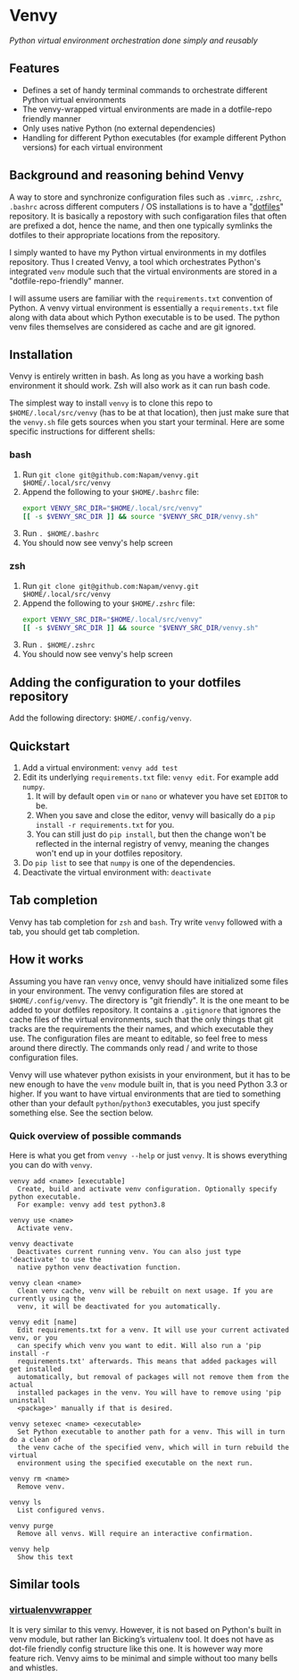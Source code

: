 # Venvy
*Python virtual environment orchestration done simply and reusably*

## Features
- Defines a set of handy terminal commands to orchestrate different Python virtual environments
- The venvy-wrapped virtual environments are made in a dotfile-repo friendly manner
- Only uses native Python (no external dependencies)
- Handling for different Python executables (for example different Python versions) for each virtual environment

## Background and reasoning behind Venvy
A way to store and synchronize configuration files such as `.vimrc`, `.zshrc`, `.bashrc` across different computers / OS installations is to have a "[dotfiles](https://en.wikipedia.org/wiki/Hidden_file_and_hidden_directory#Unix_and_Unix-like_environments)" repository. It is basically a repostory with such configaration files that often are prefixed a dot, hence the name, and then one typically symlinks the dotfiles to their appropriate locations from the repository.

I simply wanted to have my Python virtual environments in my dotfiles repository. Thus I created Venvy, a tool which orchestrates Python's integrated `venv` module such that the virtual environments are stored in a "dotfile-repo-friendly" manner.

I will assume users are familiar with the `requirements.txt` convention of Python. A venvy virtual environment is essentially a `requirements.txt` file along with data about which Python executable is to be used. The python venv files themselves are considered as cache and are git ignored.

## Installation
Venvy is entirely written in bash. As long as you have a working bash environment it should work. Zsh will also work as it can run bash code.

The simplest way to install `venvy` is to clone this repo to `$HOME/.local/src/venvy` (has to be at that location), then just make sure that the `venvy.sh` file gets sources when you start your terminal. Here are some specific instructions for different shells:

### bash
1. Run `git clone git@github.com:Napam/venvy.git $HOME/.local/src/venvy`
1. Append the following to your `$HOME/.bashrc` file:
    ```bash
    export VENVY_SRC_DIR="$HOME/.local/src/venvy"
    [[ -s $VENVY_SRC_DIR ]] && source "$VENVY_SRC_DIR/venvy.sh"
    ```
1. Run `. $HOME/.bashrc`
1. You should now see venvy's help screen

### zsh
1. Run `git clone git@github.com:Napam/venvy.git $HOME/.local/src/venvy`
1. Append the following to your `$HOME/.zshrc` file:
    ```bash
    export VENVY_SRC_DIR="$HOME/.local/src/venvy"
    [[ -s $VENVY_SRC_DIR ]] && source "$VENVY_SRC_DIR/venvy.sh"
    ```
1. Run `. $HOME/.zshrc`
1. You should now see venvy's help screen

## Adding the configuration to your dotfiles repository
Add the following directory: `$HOME/.config/venvy`.

## Quickstart
1. Add a virtual environment: `venvy add test`
1. Edit its underlying `requirements.txt` file: `venvy edit`. For example add `numpy`.
    1. It will by default open `vim` or `nano` or whatever you have set `EDITOR` to be.
    1. When you save and close the editor, venvy will basically do a `pip install -r requirements.txt` for you.
    1. You can still just do `pip install`, but then the change won't be reflected in the internal registry of venvy, meaning the changes won't end up in your dotfiles repository.
1. Do `pip list` to see that `numpy` is one of the dependencies.
1. Deactivate the virtual environment with: `deactivate`

## Tab completion
Venvy has tab completion for `zsh` and `bash`. Try write `venvy` followed with a tab, you should get tab completion.

## How it works
Assuming you have ran `venvy` once, venvy should have initialized some files in your environment. The venvy configuration files are stored at `$HOME/.config/venvy`. The directory is "git friendly". It is the one meant to be added to your dotfiles repository. It contains a `.gitignore` that ignores the cache files of the virtual environments, such that the only things that git tracks are the requirements the their names, and which executable they use. The configuration files are meant to editable, so feel free to mess around there directly. The commands only read / and write to those configuration files.

Venvy will use whatever python exisists in your environment, but it has to be new enough to have the `venv` module built in, that is you need Python 3.3 or higher. If you want to have virtual environments that are tied to something other than your default `python`/`python3` executables, you just specify something else. See the section below.

### Quick overview of possible commands
Here is what you get from `venvy --help` or just `venvy`. It is shows everything you can do with `venvy`.
```
venvy add <name> [executable]
  Create, build and activate venv configuration. Optionally specify python executable.
  For example: venvy add test python3.8

venvy use <name>
  Activate venv.

venvy deactivate
  Deactivates current running venv. You can also just type 'deactivate' to use the
  native python venv deactivation function.

venvy clean <name>
  Clean venv cache, venv will be rebuilt on next usage. If you are currently using the
  venv, it will be deactivated for you automatically.

venvy edit [name]
  Edit requirements.txt for a venv. It will use your current activated venv, or you
  can specify which venv you want to edit. Will also run a 'pip install -r
  requirements.txt' afterwards. This means that added packages will get installed
  automatically, but removal of packages will not remove them from the actual
  installed packages in the venv. You will have to remove using 'pip uninstall
  <package>' manually if that is desired.

venvy setexec <name> <executable>
  Set Python executable to another path for a venv. This will in turn do a clean of
  the venv cache of the specified venv, which will in turn rebuild the virtual
  environment using the specified executable on the next run.

venvy rm <name>
  Remove venv.

venvy ls
  List configured venvs.

venvy purge
  Remove all venvs. Will require an interactive confirmation.

venvy help
  Show this text
```

## Similar tools

### [virtualenvwrapper](https://github.com/python-virtualenvwrapper/virtualenvwrapper)
It is very similar to this venvy. However, it is not based on Python's built in venv module, but rather Ian Bicking’s virtualenv tool. It does not have as dot-file friendly config structure like this one. It is however way more feature rich. Venvy aims to be minimal and simple without too many bells and whistles.
